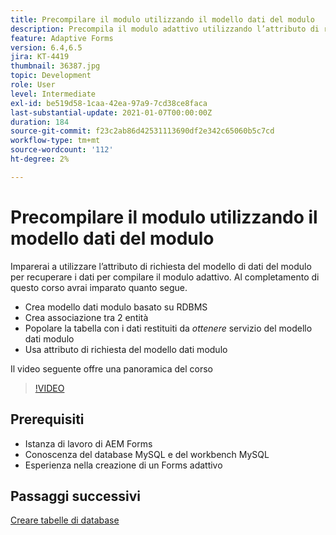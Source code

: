 ```yaml
---
title: Precompilare il modulo utilizzando il modello dati del modulo
description: Precompila il modulo adattivo utilizzando l’attributo di richiesta del modello di dati del modulo
feature: Adaptive Forms
version: 6.4,6.5
jira: KT-4419
thumbnail: 36387.jpg
topic: Development
role: User
level: Intermediate
exl-id: be519d58-1caa-42ea-97a9-7cd38ce8faca
last-substantial-update: 2021-01-07T00:00:00Z
duration: 184
source-git-commit: f23c2ab86d42531113690df2e342c65060b5c7cd
workflow-type: tm+mt
source-wordcount: '112'
ht-degree: 2%

---
```


# Precompilare il modulo utilizzando il modello dati del modulo

Imparerai a utilizzare l’attributo di richiesta del modello di dati del modulo per recuperare i dati per compilare il modulo adattivo.
Al completamento di questo corso avrai imparato quanto segue.

* Crea modello dati modulo basato su RDBMS
* Crea associazione tra 2 entità
* Popolare la tabella con i dati restituiti da _ottenere_ servizio del modello dati modulo
* Usa attributo di richiesta del modello dati modulo

Il video seguente offre una panoramica del corso
>[!VIDEO](https://video.tv.adobe.com/v/36387?quality=12&learn=on)

## Prerequisiti

* Istanza di lavoro di AEM Forms
* Conoscenza del database MySQL e del workbench MySQL
* Esperienza nella creazione di un Forms adattivo

## Passaggi successivi

[Creare tabelle di database](./create-database-tables.md)
